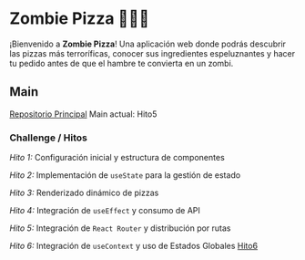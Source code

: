 # Zombie Pizza 🍕🧟‍♂️

¡Bienvenido a **Zombie Pizza**! Una aplicación web donde podrás descubrir las pizzas más terroríficas, conocer sus ingredientes espeluznantes y hacer tu pedido antes de que el hambre te convierta en un zombi.

## Main

[Repositorio Principal](https://github.com/pyro-nicolini/react-zombie) Main actual: Hito5

### Challenge / Hitos

_Hito 1:_ Configuración inicial y estructura de componentes

_Hito 2:_ Implementación de `useState` para la gestión de estado

_Hito 3:_ Renderizado dinámico de pizzas

_Hito 4:_ Integración de `useEffect` y consumo de API

_Hito 5:_ Integración de `React Router` y distribución por rutas 

_Hito 6:_ Integración de `useContext` y uso de Estados Globales [Hito6](https://github.com/pyro-nicolini/react-zombie/tree/Hito6)
